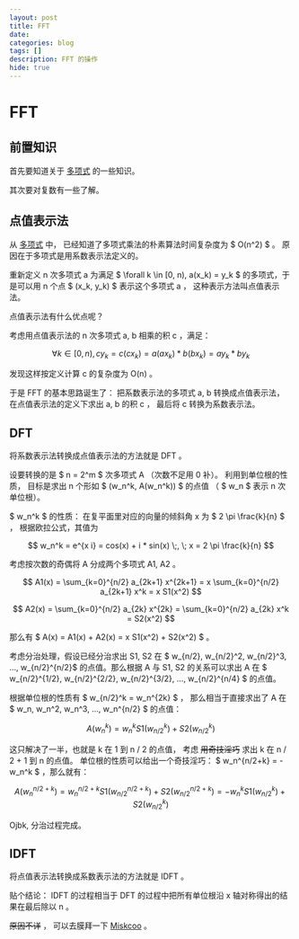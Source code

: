 ```yaml
---
layout: post
title: FFT
date:
categories: blog
tags: []
description: FFT 的操作
hide: true
---
```


# FFT

## 前置知识

首先要知道关于 [多项式](https://kewth.github.io/blog/2019/01/24/多项式的运算/) 的一些知识。

其次要对复数有一些了解。

## 点值表示法

从 [多项式](https://kewth.github.io/blog/2019/01/24/多项式的运算/) 中，
已经知道了多项式乘法的朴素算法时间复杂度为 $ O(n^2) $ 。
原因在于多项式是用系数表示法定义的。

重新定义 n 次多项式 a 为满足
 $ \forall k \in [0, n), a(x_k) = y_k $
 的多项式，于是可以用 n 个点 $ (x_k, y_k) $ 表示这个多项式 a ，
这种表示方法叫点值表示法。

点值表示法有什么优点呢？

考虑用点值表示法的 n 次多项式 a, b 相乘的积 c ，满足：

$$ \forall k \in [0, n), cy_k = c(cx_k) = a(ax_k) * b(bx_k) = ay_k * by_k $$

发现这样按定义计算 c 的复杂度为 O(n) 。

于是 FFT 的基本思路诞生了：
把系数表示法的多项式 a, b 转换成点值表示法，
在点值表示法的定义下求出 a, b 的积 c ，
最后将 c 转换为系数表示法。

## DFT

将系数表示法转换成点值表示法的方法就是 DFT 。

设要转换的是 $ n = 2^m $ 次多项式 A （次数不足用 0 补）。
利用到单位根的性质，
目标是求出  n 个形如 $ (w_n^k, A(w_n^k)) $ 的点值
（ $ w_n $ 表示 n 次单位根）。

$ w_n^k $ 的性质：
在复平面里对应的向量的倾斜角 x 为 $ 2 \pi \frac{k}{n} $ ，
根据欧拉公式，其值为

$$ w_n^k = e^{x i} = cos(x) + i * sin(x) \;, \; x = 2 \pi \frac{k}{n} $$

考虑按次数的奇偶将 A 分成两个多项式 A1, A2 。

$$ A1(x) = \sum_{k=0}^{n/2} a_{2k+1} x^{2k+1} = x \sum_{k=0}^{n/2} a_{2k+1} x^k = x S1(x^2) $$

$$ A2(x) = \sum_{k=0}^{n/2} a_{2k} x^{2k} = \sum_{k=0}^{n/2} a_{2k} x^k = S2(x^2) $$

那么有 $ A(x) = A1(x) + A2(x) = x S1(x^2) + S2(x^2) $ 。

考虑分治处理，假设已经分治求出 S1, S2 在 $ w_{n/2}, w_{n/2}^2, w_{n/2}^3, ..., w_{n/2}^{n/2}$
的点值。那么根据 A 与 S1, S2 的关系可以求出 A 在
$ w_{n/2}^{1/2}, w_{n/2}^{2/2}, w_{n/2}^{3/2}, ..., w_{n/2}^{n/4} $ 的点值。

根据单位根的性质有 $ w_{n/2}^k = w_n^{2k} $ ，
那么相当于直接求出了 A 在
$ w_n, w_n^2, w_n^3, ..., w_n^{n/2} $ 的点值：

$$ A(w_n^k) = w_n^k S1(w_{n/2}^k) + S2(w_{n/2}^k) $$

这只解决了一半，也就是 k 在 1 到 n / 2 的点值，
考虑 ~~用奇技淫巧~~ 求出 k 在 n / 2 + 1 到 n 的点值。
单位根的性质可以给出一个奇技淫巧：
 $ w_n^{n/2+k} = -w_n^k $ ，那么就有：

$$ A(w_n^{n/2+k}) = w_n^{n/2+k} S1(w_{n/2}^{n/2+k}) + S2(w_{n/2}^{n/2+k}) = - w_n^k S1(w_{n/2}^k) + S2(w_{n/2}^k) $$

Ojbk, 分治过程完成。

## IDFT

将点值表示法转换成系数表示法的方法就是 IDFT 。

贴个结论：
IDFT 的过程相当于 DFT 的过程中把所有单位根沿 x 轴对称得出的结果在最后除以 n 。

~~原因不详~~ ，
可以去膜拜一下 [Miskcoo](http://blog.miskcoo.com/2015/04/polynomial-multiplication-and-fast-fourier-transform) 。

